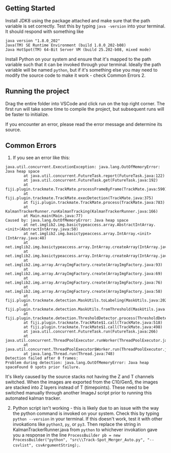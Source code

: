 ## Getting Started

Install JDK8 using the package attached and make sure that the path variable is set correctly. Test this by typing `java -version` into your terminal. It should respond with something like 
```
java version "1.8.0_202"
Java(TM) SE Runtime Environment (build 1.8.0_202-b08)
Java HotSpot(TM) 64-Bit Server VM (build 25.202-b08, mixed mode)
```
Install Python on your system and ensure that it's mapped to the path variable such that it can be invoked through your terminal. Ideally the path variable will be named `python`, but if it's something else you may need to modify the source code to make it work - check Common Errors 2. 

## Running the project
Drag the entire folder into VSCode and click run on the top right corner.
The first run will take some time to compile the project, but subsequent runs will be faster to initialize.

If you encounter an error, please read the error message and determine its source.

## Common Errors
1. If you see an error like this:
```
java.util.concurrent.ExecutionException: java.lang.OutOfMemoryError: Java heap space
        at java.util.concurrent.FutureTask.report(FutureTask.java:122)
        at java.util.concurrent.FutureTask.get(FutureTask.java:192)
        at fiji.plugin.trackmate.TrackMate.processFrameByFrame(TrackMate.java:590)
        at fiji.plugin.trackmate.TrackMate.execDetection(TrackMate.java:375)
        at fiji.plugin.trackmate.TrackMate.process(TrackMate.java:783)
        at KalmanTrackerRunner.runKalmanTracking(KalmanTrackerRunner.java:166)
        at Main.main(Main.java:77)
Caused by: java.lang.OutOfMemoryError: Java heap space
        at net.imglib2.img.basictypeaccess.array.AbstractIntArray.<init>(AbstractIntArray.java:50)
        at net.imglib2.img.basictypeaccess.array.IntArray.<init>(IntArray.java:48)
        at net.imglib2.img.basictypeaccess.array.IntArray.createArray(IntArray.java:59)
        at net.imglib2.img.basictypeaccess.array.IntArray.createArray(IntArray.java:42)
        at net.imglib2.img.array.ArrayImgFactory.create(ArrayImgFactory.java:93)
        at net.imglib2.img.array.ArrayImgFactory.create(ArrayImgFactory.java:69)
        at net.imglib2.img.array.ArrayImgFactory.create(ArrayImgFactory.java:76)
        at net.imglib2.img.array.ArrayImgFactory.create(ArrayImgFactory.java:58)
        at fiji.plugin.trackmate.detection.MaskUtils.toLabeling(MaskUtils.java:202)
        at fiji.plugin.trackmate.detection.MaskUtils.fromThreshold(MaskUtils.java:250)
        at fiji.plugin.trackmate.detection.ThresholdDetector.process(ThresholdDetector.java:126)
        at fiji.plugin.trackmate.TrackMate$1.call(TrackMate.java:518)
        at fiji.plugin.trackmate.TrackMate$1.call(TrackMate.java:498)
        at java.util.concurrent.FutureTask.run(FutureTask.java:266)
        at java.util.concurrent.ThreadPoolExecutor.runWorker(ThreadPoolExecutor.java:1149)
        at java.util.concurrent.ThreadPoolExecutor$Worker.run(ThreadPoolExecutor.java:624)
        at java.lang.Thread.run(Thread.java:748)
Detection failed after 0 frames:
Problem during detection: java.lang.OutOfMemoryError: Java heap spaceFound 0 spots prior failure.
```
It's likely caused by the source stacks not having the Z and T channels switched. When the images are exported from the C10/Gen5, the images are stacked into Z layers instead of T (timepoints). These need to be switched manually through another ImageJ script prior to running this automated kalman tracker.

2. Python script isn't working - this is likely due to an issue with the way the python command is invoked on your system. Check this by typing `python --version` in your terminal. If this doesn't work, test it with other invokations like `python3`, `py`, or `py3`. Then replace the string in KalmanTrackerRunner.java from `python` to whichever invokation gave you a response in the line `ProcessBuilder pb = new ProcessBuilder("python", "src\\Track-Spot_Merger_Auto.py", "--csvlist", csvArgumentString);`.
